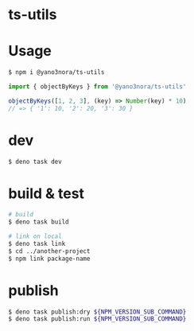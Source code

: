 # ts-utils

# Usage
```sh
$ npm i @yano3nora/ts-utils
```

```ts
import { objectByKeys } from '@yano3nora/ts-utils'

objectByKeys([1, 2, 3], (key) => Number(key) * 10)
// => { '1': 10, '2': 20, '3': 30 }
```

# dev
```sh
$ deno task dev
```

# build & test
```sh
# build
$ deno task build

# link on local
$ deno task link
$ cd ../another-project
$ npm link package-name
```

# publish
```sh
$ deno task publish:dry ${NPM_VERSION_SUB_COMMAND}
$ deno task publish:run ${NPM_VERSION_SUB_COMMAND}
```
